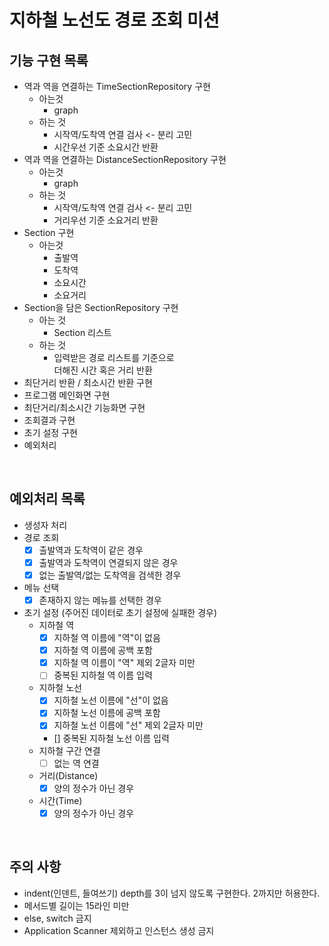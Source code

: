 # 지하철 노선도 경로 조회 미션
## 기능 구현 목록
- 역과 역을 연결하는 TimeSectionRepository 구현
    - 아는것
        - graph
    - 하는 것
        - 시작역/도착역 연결 검사 <- 분리 고민
        - 시간우선 기준 소요시간 반환
- 역과 역을 연결하는 DistanceSectionRepository 구현
    - 아는것
        - graph
    - 하는 것
        - 시작역/도착역 연결 검사 <- 분리 고민
        - 거리우선 기준 소요거리 반환
- Section 구현
    - 아는것
        - 출발역
        - 도착역
        - 소요시간
        - 소요거리
- Section을 담은 SectionRepository 구현
    - 아는 것
        - Section 리스트
    - 하는 것
        - 입력받은 경로 리스트를 기준으로  
          더해진 시간 혹은 거리 반환
- 최단거리 반환 / 최소시간 반환 구현
- 프로그램 메인화면 구현
- 최단거리/최소시간 기능화면 구현
- 조회결과 구현
- 초기 설정 구현
- 예외처리

<br>

## 예외처리 목록
- 생성자 처리
- 경로 조회
    - [x] 출발역과 도착역이 같은 경우
    - [x] 출발역과 도착역이 연결되지 않은 경우
    - [x] 없는 출발역/없는 도착역을 검색한 경우
- 메뉴 선택
    - [x] 존재하지 않는 메뉴를 선택한 경우
- 초기 설정 (주어진 데이터로 초기 설정에 실패한 경우)
    - 지하철 역
        - [x] 지하철 역 이름에 "역"이 없음
        - [x] 지하철 역 이름에 공백 포함
        - [x] 지하철 역 이름이 "역" 제외 2글자 미만
        - [ ] 중복된 지하철 역 이름 입력
    - 지하철 노선
        - [x] 지하철 노선 이름에 "선"이 없음
        - [x] 지하철 노선 이름에 공백 포함
        - [x] 지하철 노선 이름에 "선" 제외 2글자 미만
        - [] 중복된 지하철 노선 이름 입력
    - 지하철 구간 연결
        - [ ] 없는 역 연결
    - 거리(Distance)
        - [x] 양의 정수가 아닌 경우
    - 시간(Time)
        - [x] 양의 정수가 아닌 경우

<br>

## 주의 사항
- indent(인덴트, 들여쓰기) depth를 3이 넘지 않도록 구현한다. 2까지만 허용한다.
- 메서드별 길이는 15라인 미만
- else, switch 금지
- Application Scanner 제외하고 인스턴스 생성 금지
